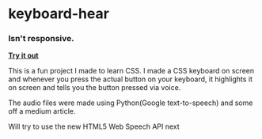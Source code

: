 # keyboard-hear

### Isn't responsive. 

**[Try it out](https://eclairsp.github.io/keyboard-hear/)**

This is a fun project I made to learn CSS. 
I made a CSS keyboard on screen and whenever you press the actual button on your keyboard, it highlights it on screen and tells you the 
button pressed via voice.

The audio files were made using Python(Google text-to-speech) and some off a medium article.

Will try to use the new HTML5 Web Speech API next
